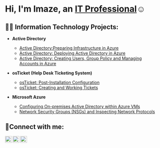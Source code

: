 <h1>Hi, I'm Imaze, an <a href="https://linkedin.com/in/imaze-enabulele">IT Professional</a>☺</h1>

<h2>👨‍💻 Information Technology Projects:</h2>

- <b>Active Directory</b>
  - [Active Directory:Preparing Infrastructure in Azure](https://github.com/imazeenabulele/Active_Directory_Preparation_in_Azure)
  - [Active Directory: Deploying Active Directory in Azure](https://github.com/imazeenabulele/OsTicket-lifecycle)
  - [Active Directory: Creating Users, Group Policy and Managing Accounts in Azure](https://github.com/imazeenabulele/OsTicket-lifecycle)

- <b>osTicket (Help Desk Ticketing System)</b>
  - [osTicket: Post-Installation Configuration](https://github.com/imazeenabulele/osTicket-Configuration)
  - [osTicket: Creating and Working Tickets](https://github.com/imazeenabulele/OsTicket-lifecycle)
- <b>Microsoft Azure</b>
  - [Configuring On-premises Active Directory within Azure VMs](https://github.com/imazeenabulele/configure-ad)
  - [Network Security Groups (NSGs) and Inspecting Network Protocols](https://github.com/imazeenabulele/azure-network-protocols)

<h2>🤳Connect with me:</h2>

[<img align="left" alt="Josh | Twitter" width="22px" src="https://cdn.jsdelivr.net/npm/simple-icons@v3/icons/twitter.svg" />][twitter]
[<img align="left" alt="Josh | LinkedIn" width="22px" src="https://cdn.jsdelivr.net/npm/simple-icons@v3/icons/linkedin.svg" />][linkedin]
[<img align="left" alt="Josh | Instagram" width="22px" src="https://cdn.jsdelivr.net/npm/simple-icons@v3/icons/instagram.svg" />][instagram]

[twitter]: https://twitter.com/Josh
[instagram]: https://www.instagram.com/Josh
[linkedin]: https://linkedin.com/in/Josh
